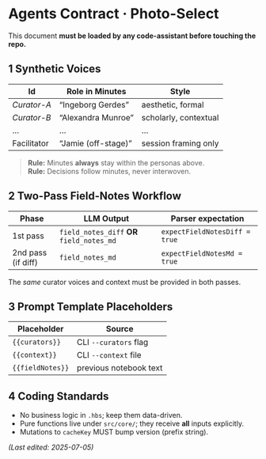 # Agents Contract  · Photo-Select

This document **must be loaded by any code-assistant before touching the repo.**

## 1  Synthetic Voices
| Id | Role in Minutes | Style |
|----|-----------------|-------|
| *Curator-A* | “Ingeborg Gerdes” | aesthetic, formal |
| *Curator-B* | “Alexandra Munroe” | scholarly, contextual |
| … | … | … |
| Facilitator | “Jamie (off-stage)” | session framing only |

> **Rule:** Minutes **always** stay within the personas above.  
> **Rule:** Decisions follow minutes, never interwoven.

## 2  Two-Pass Field-Notes Workflow
| Phase | LLM Output | Parser expectation |
|-------|------------|--------------------|
| 1st pass | `field_notes_diff` **OR** `field_notes_md` | `expectFieldNotesDiff = true` |
| 2nd pass (if diff) | `field_notes_md` | `expectFieldNotesMd = true` |

The *same* curator voices and context must be provided in both passes.

## 3  Prompt Template Placeholders
| Placeholder | Source |
|-------------|--------|
| `{{curators}}` | CLI `--curators` flag |
| `{{context}}` | CLI `--context` file |
| `{{fieldNotes}}` | previous notebook text |

## 4  Coding Standards
* No business logic in `.hbs`; keep them data-driven.  
* Pure functions live under `src/core/`; they receive **all** inputs explicitly.  
* Mutations to `cacheKey` MUST bump version (prefix string).

*(Last edited: 2025-07-05)*
